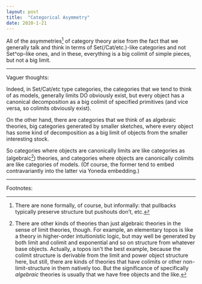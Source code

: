 ```yaml
---
layout: post
title:  "Categorical Asymmetry"
date: 2020-1-21
---
```

All of the asymmetries[^Pedantry] of category theory arise from the fact that we generally talk and think in terms of Set(/Cat/etc.)-like categories and not Set^op-like ones, and in these, everything is a big colimit of simple pieces, but not a big limit.

[^Pedantry]: There are none formally, of course, but informally: that pullbacks typically preserve structure but pushouts don’t, etc.

***

Vaguer thoughts:

Indeed, in Set/Cat/etc type categories, the categories that we tend to think of as models, generally limits DO obviously exist, but every object has a canonical decomposition as a big colimit of specified primitives (and vice versa, so colimits obviously exist).

On the other hand, there are categories that we think of as algebraic theories, big categories generated by smaller sketches, where every object has some kind of decomposition as a big limit of objects from the smaller interesting stock.

So categories where objects are canonically limits are like categories as (algebraic[^Algebraic]) theories, and categories where objects are canonically colimits are like categories of models. (Of course, the former tend to embed contravariantly into the latter via Yoneda embedding.)

[^Algebraic]: There are other kinds of theories than just algebraic theories in the sense of limit theories, though. For example, an elementary topos is like a theory in higher-order intuitionistic logic, but may well be generated by both limit and colimit and exponential and so on structure from whatever base objects. Actually, a topos isn't the best example, because the colimit structure is derivable from the limit and power object structure here, but still, there are kinds of theories that have colimits or other non-limit-structure in them natively too. But the significance of specifically _algebraic_ theories is usually that we have free objects and the like.

***

Footnotes: